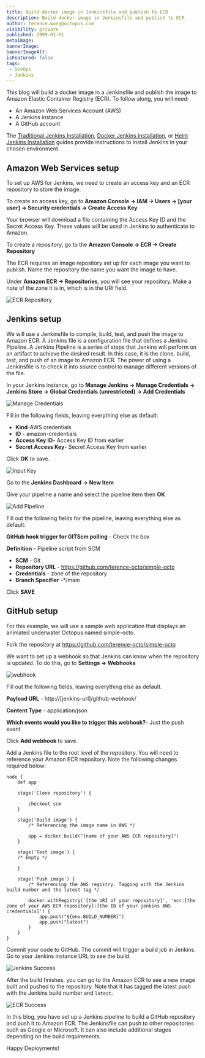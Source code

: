 ```yaml
---
title: Build docker image in Jenkinsfile and publish to ECR
description: Build docker image in Jenkinsfile and publish to ECR
author: terence.wong@octopus.com
visibility: private
published: 2999-01-01
metaImage: 
bannerImage: 
bannerImageAlt: 
isFeatured: false
tags:
 - DevOps
 - Jenkins
---
```


This blog will build a docker image in a Jenkinsfile and publish the image to Amazon Elastic Container Registry (ECR). To follow along, you will need:

- An Amazon Web Services Account (AWS)
- A Jenkins instance
- A GitHub account

The [Traditional Jenkins Installation](/blog/2022-q1/jenkins-install-guide/index.md), [Docker Jenkins Installation](/blog/2022-q1/jenkins-docker-install-guide/index.md), or [Helm Jenkins Installation](/blog/2022-q1/jenkins-helm-install-guide/index.md) guides provide instructions to install Jenkins in your chosen environment.

## Amazon Web Services setup

To set up AWS for Jenkins, we need to create an access key and an ECR repository to store the image.

To create an access key, go to **Amazon Console &rarr; IAM &rarr; Users &rarr; [your user] &rarr; Security credentials &rarr; Create Access Key**

Your browser will download a file containing the Access Key ID and the Secret Access Key. These values will be used in Jenkins to authenticate to Amazon.

To create a repository, go to the **Amazon Console &rarr; ECR &rarr; Create Repository**

The ECR requires an image repository set up for each image you want to publish. Name the repository the name you want the image to have. 

Under **Amazon ECR &rarr; Repositories**, you will see your repository. Make a note of the zone it is in, which is in the URI field.

![ECR Repository](ecr-repository.png)

## Jenkins setup

We will use a Jenkinsfile to compile, build, test, and push the image to Amazon ECR. A Jenkins file is a configuration file that defines a Jenkins Pipeline. A Jenkins Pipeline is a series of steps that Jenkins will perform on an artifact to achieve the desired result. In this case, it is the clone, build, test, and push of an image to Amazon ECR. The power of using a Jenkinsfile is to check it into source control to manage different versions of the file.

In your Jenkins instance, go to **Manage Jenkins &rarr; Manage Credentials &rarr; Jenkins Store &rarr; Global Credentials (unrestricted) &rarr; Add Credentials**

![Manage Credentials](manage-credentials.png)

Fill in the following fields, leaving everything else as default:

- **Kind**-AWS credentials
- **ID** - amazon-credentials
- **Access Key ID**- Access Key ID from earlier
- **Secret Access Key**- Secret Access Key from earlier 

Click **OK** to save.

![Input Key](input-key.png)

Go to the **Jenkins Dashboard &rarr; New Item**

Give your pipeline a name and select the pipeline item then **OK**

![Add Pipeline](add-pipeline.png)

Fill out the following fields for the pipeline, leaving everything else as default:

**GitHub hook trigger for GITScm polling** - Check the box

**Definition** - Pipeline script from SCM
- **SCM** - Git
- **Repository URL** - https://github.com/terence-octo/simple-octo
- **Credentials** - zone of the repository
- **Branch Specifier** -*/main

Click **SAVE**

## GitHub setup

For this example, we will use a sample web application that displays an animated underwater Octopus named simple-octo.

Fork the repository at https://github.com/terence-octo/simple-octo

We want to set up a webhook so that Jenkins can know when the repository is updated. To do this, go to **Settings &rarr; Webhooks**

![webhook](webhook.png)

Fill out the following fields, leaving everything else as default.

**Payload URL** - http://[jenkins-url]/github-webhook/

**Content Type** - application/json

**Which events would you like to trigger this webhook?**- Just the push event

Click **Add webhook** to save.

Add a Jenkins file to the root level of the repository. You will need to reference your Amazon ECR repository. Note the following changes required below:

```
node {
    def app

    stage('Clone repository') {

        checkout scm
    }

    stage('Build image') {
        /* Referencing the image name in AWS */

        app = docker.build("[name of your AWS ECR repository]")
    }
    
    stage('Test image') {
    /* Empty */

    }

    stage('Push image') {
        /* Referencing the AWS registry. Tagging with the Jenkins build number and the latest tag */
        
        docker.withRegistry('[the URI of your repository]', 'ecr:[the zone of your AWS ECR repository]:[the ID of your jenkins AWS credentials]') {
            app.push("${env.BUILD_NUMBER}")
            app.push("latest")
        }
    }
}
```

Commit your code to GitHub. The commit will trigger a build job in Jenkins. Go to your Jenkins instance URL to see the build.

![Jenkins Success](jenkins-success.png)

After the build finishes, you can go to the Amazon ECR to see a new image built and pushed to the repository. Note that it has tagged the latest push with the Jenkins build number and `latest`.

![ECR Success](ecr-success.png)

In this blog, you have set up a Jenkins pipeline to build a GitHub repository and push it to Amazon ECR. The Jenkinsfile can push to other repositories such as Google or Microsoft. It can also include additional stages depending on the build requirements. 

Happy Deployments!






